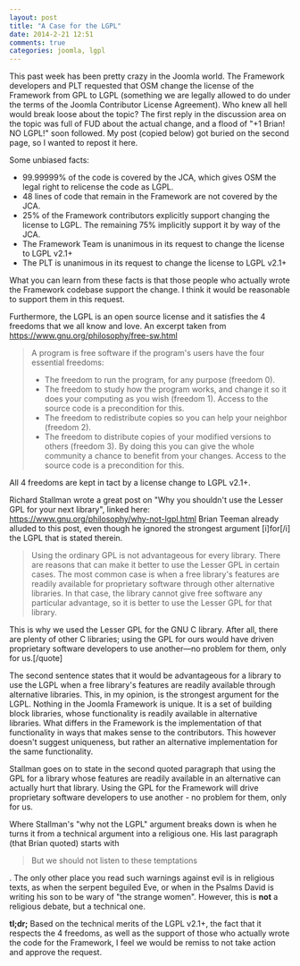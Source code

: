 ```yaml
---
layout: post
title: "A Case for the LGPL"
date: 2014-2-21 12:51
comments: true
categories: joomla, lgpl
---
```


This past week has been pretty crazy in the Joomla world. The Framework developers and PLT requested that OSM change the license of the Framework from GPL to LGPL (something we are legally allowed to do under the terms of the Joomla Contributor License Agreement). Who knew all hell would break loose about the topic? The first reply in the discussion area on the topic was full of FUD about the actual change, and a flood of "+1 Brian! NO LGPL!" soon followed. My post (copied below) got buried on the second page, so I wanted to repost it here.

Some unbiased facts:

- 99.99999% of the code is covered by the JCA, which gives OSM the legal right to relicense the code as LGPL.
- 48 lines of code that remain in the Framework are not covered by the JCA.
- 25% of the Framework contributors explicitly support changing the license to LGPL. The remaining 75% implicitly support it by way of the JCA.
- The Framework Team is unanimous in its request to change the license to LGPL v2.1+
- The PLT is unanimous in its request to change the license to LGPL v2.1+

What you can learn from these facts is that those people who actually wrote the Framework codebase support the change. I think it would be reasonable to support them in this request.

Furthermore, the LGPL is an open source license and it satisfies the 4 freedoms that we all know and love. An excerpt taken from https://www.gnu.org/philosophy/free-sw.html

<blockquote>
A program is free software if the program's users have the four essential freedoms:

- The freedom to run the program, for any purpose (freedom 0).
- The freedom to study how the program works, and change it so it does your computing as you wish (freedom 1). Access to the source code is a precondition for this.
- The freedom to redistribute copies so you can help your neighbor (freedom 2).
- The freedom to distribute copies of your modified versions to others (freedom 3). By doing this you can give the whole community a chance to benefit from your changes. Access to the source code is a precondition for this.
</blockquote>

All 4 freedoms are kept in tact by a license change to LGPL v2.1+.

Richard Stallman wrote a great post on "Why you shouldn't use the Lesser GPL for your next library", linked here: https://www.gnu.org/philosophy/why-not-lgpl.html Brian Teeman already alluded to this post, even though he ignored the strongest argument [i]for[/i] the LGPL that is stated therein.

<blockquote>Using the ordinary GPL is not advantageous for every library. There are reasons that can make it better to use the Lesser GPL in certain cases. The most common case is when a free library's features are readily available for proprietary software through other alternative libraries. In that case, the library cannot give free software any particular advantage, so it is better to use the Lesser GPL for that library.</blockquote>

This is why we used the Lesser GPL for the GNU C library. After all, there are plenty of other C libraries; using the GPL for ours would have driven proprietary software developers to use another—no problem for them, only for us.[/quote]

The second sentence states that it would be advantageous for a library to use the LGPL when a free library's features are readily available through alternative libraries. This, in my opinion, is the strongest argument for the LGPL. Nothing in the Joomla Framework is unique. It is a set of building block libraries, whose functionality is readily available in alternative libraries. What differs in the Framework is the implementation of that functionality in ways that makes sense to the contributors. This however doesn't suggest uniqueness, but rather an alternative implementation for the same functionality.

Stallman goes on to state in the second quoted paragraph that using the GPL for a library whose features are readily available in an alternative can actually hurt that library. Using the GPL for the Framework will drive proprietary software developers to use another - no problem for them, only for us.

Where Stallman's "why not the LGPL" argument breaks down is when he turns it from a technical argument into a religious one. His last paragraph (that Brian quoted) starts with <blockquote>But we should not listen to these temptations</blockquote>. The only other place you read such warnings against evil is in religious texts, as when the serpent beguiled Eve, or when in the Psalms David is writing his son to be wary of "the strange women".  However, this is <b>not</b> a religious debate, but a technical one.

<b>tl;dr;</b>
Based on the technical merits of the LGPL v2.1+, the fact that it respects the 4 freedoms, as well as the support of those who actually wrote the code for the Framework, I feel we would be remiss to not take action and approve the request.
